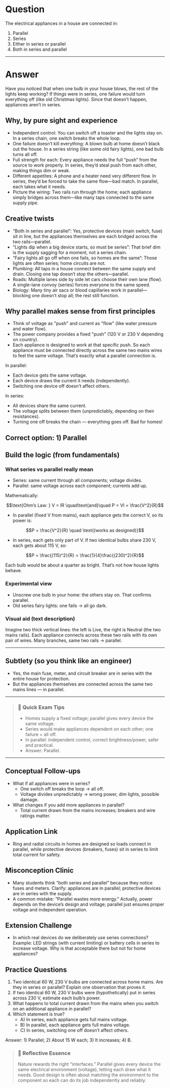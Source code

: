 # Question
The electrical appliances in a house are connected in:  
1) Parallel  
2) Series  
3) Either in series or parallel  
4) Both in series and parallel

---
# Answer
Have you noticed that when one bulb in your house blows, the rest of the lights keep working? If things were in series, one failure would turn everything off (like old Christmas lights). Since that doesn’t happen, appliances aren’t in series.

## Why, by pure sight and experience
- Independent control: You can switch off a toaster and the lights stay on. In a series chain, one switch breaks the whole loop.
- One failure doesn’t kill everything: A blown bulb at home doesn’t black out the house. In a series string (like some old fairy lights), one bad bulb turns all off.
- Full strength for each: Every appliance needs the full “push” from the source to work properly. In series, they’d steal push from each other, making things dim or weak.
- Different appetites: A phone and a heater need very different flow. In series, they’d be forced to take the same flow—bad match. In parallel, each takes what it needs.
- Picture the wiring: Two rails run through the home; each appliance simply bridges across them—like many taps connected to the same supply pipe.

## Creative twists
- “Both in series and parallel”: Yes, protective devices (main switch, fuse) sit in line, but the appliances themselves are each bridged across the two rails—parallel.
- “Lights dip when a big device starts, so must be series”: That brief dim is the supply sagging for a moment, not a series chain.
- “Fairy lights all go off when one fails, so homes are the same”: Those lights are often series; home circuits are not.
- Plumbing: All taps in a house connect between the same supply and drain. Closing one tap doesn’t stop the others—parallel.
- Roads: Multiple lanes side by side let cars choose their own lane (flow). A single-lane convoy (series) forces everyone to the same speed.
- Biology: Many tiny air sacs or blood capillaries work in parallel—blocking one doesn’t stop all; the rest still function.

## Why parallel makes sense from first principles
- Think of voltage as "push" and current as "flow" (like water pressure and water flow).
- The power company provides a fixed "push" (120 V or 230 V depending on country).
- Each appliance is designed to work at that specific push. So each appliance must be connected directly across the same two mains wires to feel the same voltage. That’s exactly what a parallel connection is.

In parallel:
- Each device gets the same voltage.
- Each device draws the current it needs (independently).
- Switching one device off doesn’t affect others.

In series:
- All devices share the same current.
- The voltage splits between them (unpredictably, depending on their resistances).
- Turning one off breaks the chain — everything goes off. Bad for homes!

Correct option: 1) Parallel
---

## Build the logic (from fundamentals)

### What series vs parallel really mean
- Series: same current through all components; voltage divides.
- Parallel: same voltage across each component; currents add up.

Mathematically:
```math
\text{Ohm’s Law: } V = IR
\quad\text{and}\quad
P = VI = \frac{V^2}{R}
```

- In parallel (fixed V from mains), each appliance gets the correct V, so its power is:
```math
P = \frac{V^2}{R} \quad \text{(works as designed)}
```
- In series, each gets only part of V. If two identical bulbs share 230 V, each gets about 115 V, so:
```math
P = \frac{(115)^2}{R} = \frac{1}{4}\frac{(230)^2}{R}
```
Each bulb would be about a quarter as bright. That’s not how house lights behave.

### Experimental view
- Unscrew one bulb in your home: the others stay on. That confirms parallel.
- Old series fairy lights: one fails → all go dark.

### Visual aid (text description)
Imagine two thick vertical lines: the left is Live, the right is Neutral (the two mains rails). Each appliance connects across these two rails with its own pair of wires. Many branches, same two rails → parallel.

---

## Subtlety (so you think like an engineer)
- Yes, the main fuse, meter, and circuit breaker are in series with the entire house for protection.
- But the appliances themselves are connected across the same two mains lines — in parallel.

---

> ### 🧠 Quick Exam Tips
> - Homes supply a fixed voltage; parallel gives every device the same voltage.
> - Series would make appliances dependent on each other; one failure = all off.
> - In parallel: independent control, correct brightness/power, safer and practical.
> - Answer: Parallel.

---

## Conceptual Follow-ups
- What if all appliances were in series?
  - One switch off breaks the loop → all off.
  - Voltage divides unpredictably → wrong power, dim lights, possible damage.
- What changes if you add more appliances in parallel?
  - Total current drawn from the mains increases; breakers and wire ratings matter.

## Application Link
- Ring and radial circuits in homes are designed so loads connect in parallel, while protective devices (breakers, fuses) sit in series to limit total current for safety.

## Misconception Clinic
- Many students think “both series and parallel” because they notice fuses and meters. Clarify: appliances are in parallel; protective devices are in series with the supply.
- A common mistake: “Parallel wastes more energy.” Actually, power depends on the device’s design and voltage; parallel just ensures proper voltage and independent operation.

## Extension Challenge
- In which real devices do we deliberately use series connections? Example: LED strings (with current limiting) or battery cells in series to increase voltage. Why is that acceptable there but not for home appliances?

## Practice Questions
1) Two identical 60 W, 230 V bulbs are connected across home mains. Are they in series or parallel? Explain one observation that proves it.
2) If two identical 60 W, 230 V bulbs were (hypothetically) put in series across 230 V, estimate each bulb’s power.
3) What happens to total current drawn from the mains when you switch on an additional appliance in parallel?
4) Which statement is true?
   - A) In series, each appliance gets full mains voltage.
   - B) In parallel, each appliance gets full mains voltage.
   - C) In series, switching one off doesn’t affect others.

Answer: 1) Parallel; 2) About 15 W each; 3) It increases; 4) B.

> ### 🌱 Reflective Essence
> Nature rewards the right “interfaces.” Parallel gives every device the same electrical environment (voltage), letting each draw what it needs. Good design is often about matching the environment to the component so each can do its job independently and reliably.